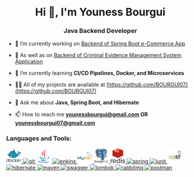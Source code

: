 <h1 align="center">Hi 👋, I'm Youness Bourgui</h1>
<h3 align="center">Java Backend Developer</h3>

- 🔭 I’m currently working on [Backend of Spring Boot e-Commerce App](https://github.com/BOURGUI07/Backend-of-spring-boot-e-Commerce-app)

- 🔭 As well as on [Backend of Criminal Evidence Management System Application](https://github.com/BOURGUI07/Backend-of-Criminal-Evidence-Management-System-Application)

- 🌱 I’m currently learning **CI/CD Pipelines, Docker, and Microservices**

- 👨‍💻 All of my projects are available at [https://github.com/BOURGUI07](https://github.com/BOURGUI07)

- 💬 Ask me about **Java, Spring Boot, and Hibernate**

- 📫 How to reach me **younessbourgui@gmail.com OR younessbourgui07@gmail.com**

<h3 align="left">Languages and Tools:</h3>
<p align="left">
  <!-- Existing icons -->
  <a href="https://www.docker.com/" target="_blank" rel="noreferrer"> 
    <img src="https://raw.githubusercontent.com/devicons/devicon/master/icons/docker/docker-original-wordmark.svg" alt="docker" width="40" height="40"/> 
  </a> 
  <a href="https://git-scm.com/" target="_blank" rel="noreferrer"> 
    <img src="https://www.vectorlogo.zone/logos/git-scm/git-scm-icon.svg" alt="git" width="40" height="40"/> 
  </a> 
  <a href="https://www.java.com" target="_blank" rel="noreferrer"> 
    <img src="https://raw.githubusercontent.com/devicons/devicon/master/icons/java/java-original.svg" alt="java" width="40" height="40"/> 
  </a> 
  <a href="https://www.jenkins.io" target="_blank" rel="noreferrer"> 
    <img src="https://www.vectorlogo.zone/logos/jenkins/jenkins-icon.svg" alt="jenkins" width="40" height="40"/> 
  </a> 
  <a href="https://www.mysql.com/" target="_blank" rel="noreferrer"> 
    <img src="https://raw.githubusercontent.com/devicons/devicon/master/icons/mysql/mysql-original-wordmark.svg" alt="mysql" width="40" height="40"/> 
  </a> 
  <a href="https://www.postgresql.org" target="_blank" rel="noreferrer"> 
    <img src="https://raw.githubusercontent.com/devicons/devicon/master/icons/postgresql/postgresql-original-wordmark.svg" alt="postgresql" width="40" height="40"/> 
  </a> 
  <a href="https://redis.io" target="_blank" rel="noreferrer"> 
    <img src="https://raw.githubusercontent.com/devicons/devicon/master/icons/redis/redis-original-wordmark.svg" alt="redis" width="40" height="40"/> 
  </a> 
  <a href="https://spring.io/" target="_blank" rel="noreferrer"> 
    <img src="https://www.vectorlogo.zone/logos/springio/springio-icon.svg" alt="spring" width="40" height="40"/> 
  </a> 
  <!-- Adding JUnit icon -->
  <a href="https://junit.org/junit5/" target="_blank" rel="noreferrer">
    <img src="https://avatars.githubusercontent.com/u/874086?s=200&v=4" alt="junit" width="40" height="40"/>
  </a>
  <!-- Adding Mockito icon -->
  <a href="https://site.mockito.org/" target="_blank" rel="noreferrer">
    <img src="https://raw.githubusercontent.com/mockito/mockito/main/src/main/javadoc/org/mockito/logo.png" alt="mockito" width="40" height="40"/>
  </a>
  <!-- Adding Hibernate icon -->
  <a href="https://hibernate.org/" target="_blank" rel="noreferrer">
    <img src="https://pbs.twimg.com/profile_images/914842431748739072/66NFe2g3_400x400.jpg" alt="hibernate" width="40" height="40"/>
  </a>
  <!-- Adding Maven icon -->
  <a href="https://maven.apache.org/" target="_blank" rel="noreferrer">
    <img src="https://miro.medium.com/v2/resize:fit:1400/1*cLum_fHzsp_7mx29fHw-nA.png" alt="maven" width="40" height="40"/>
  </a>
  <!-- Adding Swagger icon -->
  <a href="https://swagger.io/" target="_blank" rel="noreferrer">
    <img src="https://avatars.githubusercontent.com/u/7658037?v=4" alt="swagger" width="40" height="40"/>
  </a>
  <!-- Adding Lombok icon -->
  <a href="https://projectlombok.org/" target="_blank" rel="noreferrer">
    <img src="https://avatars.githubusercontent.com/u/45949248?s=280&v=4" alt="lombok" width="40" height="40"/>
  </a>
  <!-- Adding RabbitMQ icon -->
  <a href="https://www.rabbitmq.com/" target="_blank" rel="noreferrer">
    <img src="https://www.ibm.com/content/dam/adobe-cms/instana/media_logo/Rabbit.png/_jcr_content/renditions/cq5dam.web.1280.1280.png" alt="rabbitmq" width="40" height="40"/>
  </a>
  <!-- Adding Postman icon -->
  <a href="https://www.postman.com/" target="_blank" rel="noreferrer">
    <img src="https://www.svgrepo.com/show/354202/postman-icon.svg" alt="postman" width="40" height="40"/>
  </a>
</p>



